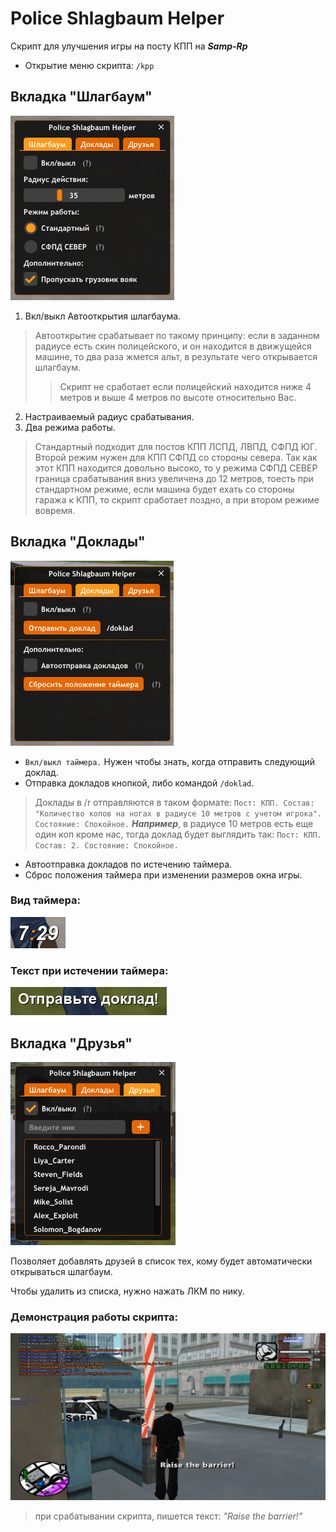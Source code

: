 # Police Shlagbaum Helper
Скрипт для улучшения игры на посту КПП на ***Samp-Rp***
- Открытие меню скрипта: `/kpp`
## Вкладка "Шлагбаум"

![Shlagbaum](images/Shlagbaum.jpg)
1. Вкл/выкл Автооткрытия шлагбаума.
> Автооткрытие срабатывает по такому принципу: если в заданном радиусе есть скин полицейского, и он находится в движущейся машине, то два раза жмется альт, в результате чего открывается шлагбаум. 
>> Скрипт не сработает если полицейский находится ниже 4 метров и выше 4 метров по высоте относительно Вас.
2. Настраиваемый радиус срабатывания.
3. Два режима работы.
> Стандартный подходит для постов КПП ЛСПД, ЛВПД, СФПД ЮГ. Второй режим нужен для КПП СФПД со стороны севера. Так как этот КПП находится довольно высоко, то у режима СФПД СЕВЕР граница срабатывания вниз увеличена до 12 метров, тоесть при стандартном режиме, если машина будет ехать со стороны гаража к КПП, то скрипт сработает поздно, а при втором режиме вовремя.


## Вкладка "Доклады"

![Doklads](images/Doklads.jpg)
- `Вкл/выкл таймера.` Нужен чтобы знать, когда отправить следующий доклад.
- Отправка докладов кнопкой, либо командой `/doklad`.
> Доклады в /r отправляются в таком формате: `Пост: КПП. Состав: "Количество копов на ногах в радиусе 10 метров с учетом игрока". Состояние: Спокойное.` ***Например***, в радиусе 10 метров есть еще один коп кроме нас, тогда доклад будет выглядить так: `Пост: КПП. Состав: 2. Состояние: Спокойное.`
- Автоотправка докладов по истечению таймера.
- Сброс положения таймера при изменении размеров окна игры.

### Вид таймера:

![Timer](images/Timer.jpg)

### Текст при истечении таймера:

![SendDoklad](images/SendDoklad.jpg)

## Вкладка "Друзья"

![Friends](images/Friends.jpg)

Позволяет добавлять друзей в список тех, кому будет автоматически открываться шлагбаум.

Чтобы удалить из списка, нужно нажать ЛКМ по нику.


### Демонстрация работы скрипта:
![Operating](images/Operating.png)
> при срабатывании скрипта, пишется текст: *"Raise the barrier!"*
